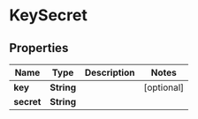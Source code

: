 

# KeySecret


## Properties

| Name | Type | Description | Notes |
|------------ | ------------- | ------------- | -------------|
|**key** | **String** |  |  [optional] |
|**secret** | **String** |  |  |



